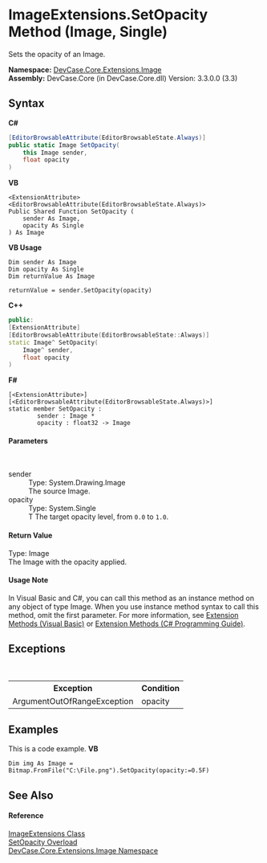 # ImageExtensions.SetOpacity Method (Image, Single)
 

Sets the opacity of an Image.

**Namespace:**&nbsp;<a href="N_DevCase_Core_Extensions_Image">DevCase.Core.Extensions.Image</a><br />**Assembly:**&nbsp;DevCase.Core (in DevCase.Core.dll) Version: 3.3.0.0 (3.3)

## Syntax

**C#**<br />
``` C#
[EditorBrowsableAttribute(EditorBrowsableState.Always)]
public static Image SetOpacity(
	this Image sender,
	float opacity
)
```

**VB**<br />
``` VB
<ExtensionAttribute>
<EditorBrowsableAttribute(EditorBrowsableState.Always)>
Public Shared Function SetOpacity ( 
	sender As Image,
	opacity As Single
) As Image
```

**VB Usage**<br />
``` VB Usage
Dim sender As Image
Dim opacity As Single
Dim returnValue As Image

returnValue = sender.SetOpacity(opacity)
```

**C++**<br />
``` C++
public:
[ExtensionAttribute]
[EditorBrowsableAttribute(EditorBrowsableState::Always)]
static Image^ SetOpacity(
	Image^ sender, 
	float opacity
)
```

**F#**<br />
``` F#
[<ExtensionAttribute>]
[<EditorBrowsableAttribute(EditorBrowsableState.Always)>]
static member SetOpacity : 
        sender : Image * 
        opacity : float32 -> Image 

```


#### Parameters
&nbsp;<dl><dt>sender</dt><dd>Type: System.Drawing.Image<br />The source Image.</dd><dt>opacity</dt><dd>Type: System.Single<br />T The target opacity level, from `0.0` to `1.0`.</dd></dl>

#### Return Value
Type: Image<br />The Image with the opacity applied.

#### Usage Note
In Visual Basic and C#, you can call this method as an instance method on any object of type Image. When you use instance method syntax to call this method, omit the first parameter. For more information, see <a href="https://docs.microsoft.com/dotnet/visual-basic/programming-guide/language-features/procedures/extension-methods">Extension Methods (Visual Basic)</a> or <a href="https://docs.microsoft.com/dotnet/csharp/programming-guide/classes-and-structs/extension-methods">Extension Methods (C# Programming Guide)</a>.

## Exceptions
&nbsp;<table><tr><th>Exception</th><th>Condition</th></tr><tr><td>ArgumentOutOfRangeException</td><td>opacity</td></tr></table>

## Examples
This is a code example. 
**VB**<br />
``` VB
Dim img As Image = Bitmap.FromFile("C:\File.png").SetOpacity(opacity:=0.5F)
```


## See Also


#### Reference
<a href="T_DevCase_Core_Extensions_Image_ImageExtensions">ImageExtensions Class</a><br /><a href="Overload_DevCase_Core_Extensions_Image_ImageExtensions_SetOpacity">SetOpacity Overload</a><br /><a href="N_DevCase_Core_Extensions_Image">DevCase.Core.Extensions.Image Namespace</a><br />
